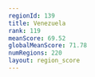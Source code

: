 ```yaml
---
regionId: 139
title: Venezuela
rank: 119
meanScore: 69.52
globalMeanScore: 71.78
numRegions: 220
layout: region_score
---
```

